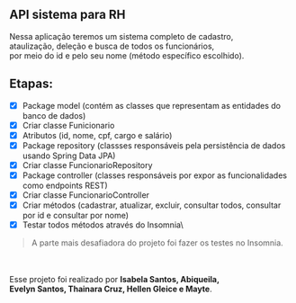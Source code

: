 ## API sistema para RH

Nessa aplicação teremos um sistema completo de cadastro,\
ataulização, deleção e busca de todos os funcionários,\
por meio do id e pelo seu nome (método específico escolhido).

## Etapas: 
- [x] Package model (contém as classes que representam as entidades do banco de dados)
- [x] Criar classe Funicionario
- [x] Atributos (id, nome, cpf, cargo e salário)
- [x] Package repository (classses responsáveis pela persistência de dados usando Spring Data JPA)
- [x] Criar classe FuncionarioRepository
- [x] Package controller (classes responsáveis por expor as funcionalidades como endpoints REST)
- [x] Criar classe FuncionarioController
- [x] Criar métodos (cadastrar, atualizar, excluir, consultar todos, consultar por id e consultar por nome)
- [x] Testar todos métodos através do Insomnia\

> A parte mais desafiadora do projeto foi fazer os testes no Insomnia.  

</br></br> Esse projeto foi realizado por **Isabela Santos, Abiqueila,\
Evelyn Santos, Thainara Cruz, Hellen Gleice e Mayte**.
